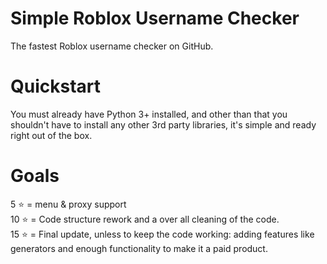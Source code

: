 # Simple Roblox Username Checker
The fastest Roblox username checker on GitHub.
# Quickstart
You must already have Python 3+ installed, and other than that you shouldn't have to install any other 3rd party libraries, it's simple and ready right out of the box.
# Goals
5 ⭐ = menu & proxy support\
10 ⭐ = Code structure rework and a over all cleaning of the code.\
15 ⭐ = Final update, unless to keep the code working: adding features like generators and enough functionality to make it a paid product.
